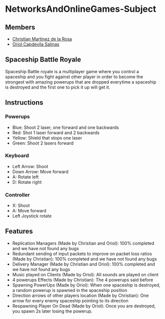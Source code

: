 # NetworksAndOnlineGames-Subject

## Members

* [Christian Martínez de la Rosa](https://github.com/christt105)
* [Oriol Capdevila Salinas](https://github.com/OriolCS2)

## Spaceship Battle Royale

Spaceship Battle royale is a multiplayer game where you control a spaceship and you fight against other player in order to become the strongest with amazing powerups that are dropped everytime a spaceship is destroyed and the first one to pick it up will get it.

## Instructions

### Powerups

* Blue: Shoot 2 laser, one forward and one backwards
* Red: Shot 1 laser forward and 2 backwards
* Yellow: Shield that stops one laser
* Green: Shoot 2 lasers forward

### Keyboard
* Left Arrow: Shoot
* Down Arrow: Move forward
* A: Rotate left
* D: Rotate right

### Controller
* X: Shoot
* A: Move forward
* Left Joystick rotate

## Features

* Replication Managers (Made by Christian and Oriol): 100% completed and we have not found any bugs
* Redundant sending of input packets to improve on packet loss ratios (Made by Christian): 100% completed and we have not found any bugs
* Delivery Manager (Made by Christian and Oriol): 100% completed and we have not found any bugs
* Music played on Clients (Made by Oriol): All sounds are played on client
* 4 powerups Effects (Made by Christian): The 4 powerups said before
* Spawning PowerUps (Made by Oriol): When one spaceship is destroyed, a random powerup is spawned in the spaceship position
* Direction arrows of other players location (Made by Christian): One arrow for every enemy spaceship pointing to its direction
* Respawning Player On Dead (Made by Oriol): Once you are destroyed, you spawn 2s later losing the powerup.
